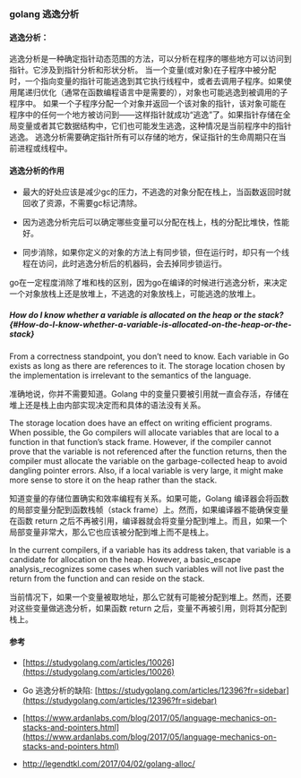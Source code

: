 ### golang 逃逸分析

#### 逃逸分析：

逃逸分析是一种确定指针动态范围的方法，可以分析在程序的哪些地方可以访问到指针。它涉及到指针分析和形状分析。 当一个变量\(或对象\)在子程序中被分配时，一个指向变量的指针可能逃逸到其它执行线程中，或者去调用子程序。如果使用尾递归优化（通常在函数编程语言中是需要的），对象也可能逃逸到被调用的子程序中。 如果一个子程序分配一个对象并返回一个该对象的指针，该对象可能在程序中的任何一个地方被访问到——这样指针就成功“逃逸”了。如果指针存储在全局变量或者其它数据结构中，它们也可能发生逃逸，这种情况是当前程序中的指针逃逸。 逃逸分析需要确定指针所有可以存储的地方，保证指针的生命周期只在当前进程或线程中。

#### 逃逸分析的作用

* 最大的好处应该是减少gc的压力，不逃逸的对象分配在栈上，当函数返回时就回收了资源，不需要gc标记清除。

* 因为逃逸分析完后可以确定哪些变量可以分配在栈上，栈的分配比堆快，性能好。

* 同步消除，如果你定义的对象的方法上有同步锁，但在运行时，却只有一个线程在访问，此时逃逸分析后的机器码，会去掉同步锁运行。

go在一定程度消除了堆和栈的区别，因为go在编译的时候进行逃逸分析，来决定一个对象放栈上还是放堆上，不逃逸的对象放栈上，可能逃逸的放堆上。

##### How do I know whether a variable is allocated on the heap or the stack? {#How-do-I-know-whether-a-variable-is-allocated-on-the-heap-or-the-stack}

From a correctness standpoint, you don’t need to know. Each variable in Go exists as long as there are references to it. The storage location chosen by the implementation is irrelevant to the semantics of the language.

准确地说，你并不需要知道。Golang 中的变量只要被引用就一直会存活，存储在堆上还是栈上由内部实现决定而和具体的语法没有关系。

The storage location does have an effect on writing efficient programs. When possible, the Go compilers will allocate variables that are local to a function in that function’s stack frame. However, if the compiler cannot prove that the variable is not referenced after the function returns, then the compiler must allocate the variable on the garbage-collected heap to avoid dangling pointer errors. Also, if a local variable is very large, it might make more sense to store it on the heap rather than the stack.

知道变量的存储位置确实和效率编程有关系。如果可能，Golang 编译器会将函数的局部变量分配到函数栈帧（stack frame）上。然而，如果编译器不能确保变量在函数 return 之后不再被引用，编译器就会将变量分配到堆上。而且，如果一个局部变量非常大，那么它也应该被分配到堆上而不是栈上。

In the current compilers, if a variable has its address taken, that variable is a candidate for allocation on the heap. However, a basic_escape analysis_recognizes some cases when such variables will not live past the return from the function and can reside on the stack.

当前情况下，如果一个变量被取地址，那么它就有可能被分配到堆上。然而，还要对这些变量做逃逸分析，如果函数 return 之后，变量不再被引用，则将其分配到栈上。



#### 参考

* [https://studygolang.com/articles/10026](https://studygolang.com/articles/10026)

* Go 逃逸分析的缺陷: [https://studygolang.com/articles/12396?fr=sidebar](https://studygolang.com/articles/12396?fr=sidebar)

* [https://www.ardanlabs.com/blog/2017/05/language-mechanics-on-stacks-and-pointers.html](https://www.ardanlabs.com/blog/2017/05/language-mechanics-on-stacks-and-pointers.html)

* http://legendtkl.com/2017/04/02/golang-alloc/



